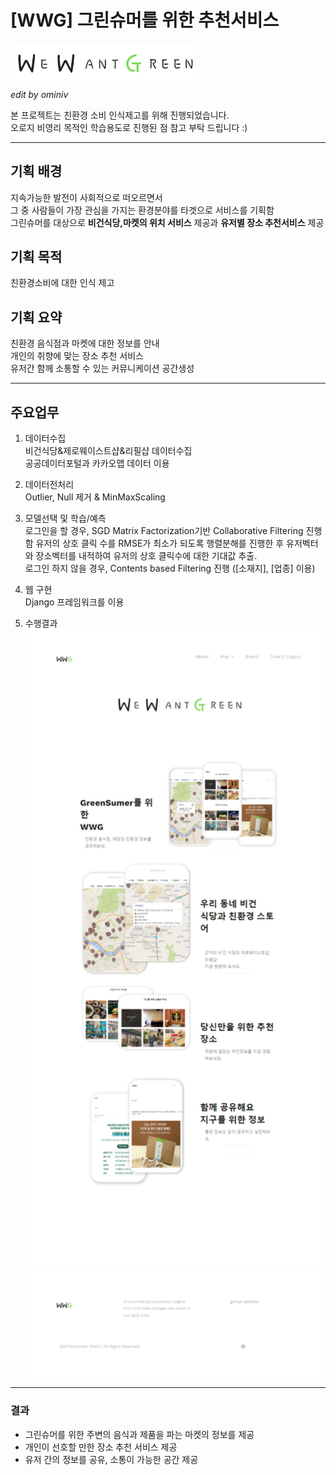 # [WWG] 그린슈머를 위한 추천서비스 

<img src="README.assets/WWG.gif"  width=300 align=center>   

*edit by ominiv*

본 프로젝트는 친환경 소비 인식제고를 위해 진행되었습니다.<br>오로지 비영리 목적인 학습용도로 진행된 점 참고 부탁 드립니다 :)

---

## 기획 배경
지속가능한 발전이 사회적으로 떠오르면서 <br>
그 중 사람들이 가장 관심을 가지는 환경분야를 타겟으로 서비스를 기획함 <br>
그린슈머를 대상으로  **비건식당,마켓의 위치 서비스** 제공과 **유저별 장소 추천서비스** 제공

## 기획 목적
친환경소비에 대한 인식 제고

## 기획 요약
친환경 음식점과 마켓에 대한 정보를 안내 <br>
개인의 취향에 맞는 장소 추천 서비스<br>
유저간 함께 소통할 수 있는 커뮤니케이션 공간생성


---

## 주요업무

1. 데이터수집<br>비건식당&제로웨이스트샵&리필샵 데이터수집<br>공공데이터포털과 카카오맵 데이터 이용
    
2. 데이터전처리<br>Outlier, Null 제거 & MinMaxScaling
    
3. 모델선택 및 학습/예측<br>로그인을 할 경우, SGD Matrix Factorization기반 Collaborative Filtering 진행함 유저의 상호 클릭 수를 RMSE가 최소가 되도록 행렬분해를 진행한 후 유저벡터와 장소벡터를 내적하여 유저의 상호 클릭수에 대한 기대값 추출.<br>로그인 하지 않을 경우, Contents based Filtering 진행 ([소재지], [업종] 이용)
    
4. 웹 구현<br>Django 프레임워크를 이용
    
5. 수행결과<br>
    <img src="README.assets/WWG_MainPage.gif" width=700 align='center' >
---

### 결과

- 그린슈머를 위한 주변의 음식과 제품을 파는 마켓의 정보를 제공
- 개인이 선호할 만한 장소 추천 서비스 제공
- 유저 간의 정보를 공유, 소통이 가능한 공간 제공
